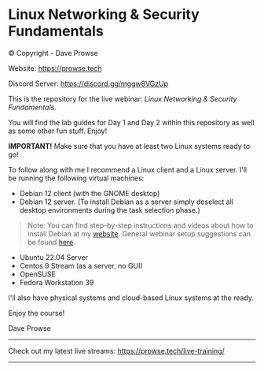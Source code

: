 # Linux Networking & Security Fundamentals

© Copyright -  Dave Prowse

Website: https://prowse.tech

Discord Server: https://discord.gg/mggw8VGzUp

This is the repository for the live webinar: *Linux Networking & Security Fundamentals*.

You will find the lab guides for Day 1 and Day 2 within this repository as well as some other fun stuff. Enjoy!

**IMPORTANT!** Make sure that you have at least two Linux systems ready to go!

To follow along with me I recommend a Linux client and a Linux server. I'll be running the following virtual machines:

- Debian 12 client (with the GNOME desktop)
- Debian 12 server. (To install Debian as a server simply deselect all desktop environments during the task selection phase.)

> Note: You can find step-by-step instructions and videos about how to install Debian at my [website](https://prowse.tech/linux-installs/). General webinar setup suggestions can be found [here](https://prowse.tech/webinars/).

- Ubuntu 22.04 Server
- Centos 9 Stream (as a server, no GUI)
- OpenSUSE
- Fedora Workstation 39

I'll also have physical systems and cloud-based Linux systems at the ready.

Enjoy the course!

Dave Prowse

---

Check out my latest live streams: https://prowse.tech/live-training/

---




